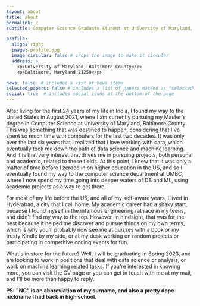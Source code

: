 ```yaml
---
layout: about
title: about
permalink: /
subtitle: Computer Science Graduate Student at University of Maryland, Baltimore County.

profile:
  align: right
  image: profile.jpg
  image_circular: false # crops the image to make it circular
  address: >
    <p>University of Maryland, Baltimore County</p>
    <p>Baltimore, Maryland 21250</p>

news: false  # includes a list of news items
selected_papers: false # includes a list of papers marked as "selected={true}"
social: true  # includes social icons at the bottom of the page
---
```


After living for the first 24 years of my life in India, I found my way to the United States in August 2021, where I am currently pursuing my Master's degree in Computer Science at University of Maryland, Baltimore County. This was something that was destined to happen, considering that I've spent so much time with computers for the last two decades. It was only over the last six years that I realized that I love working with data, which eventually took me down the path of data science and machine learning. And it is that very interest that drives me in pursuing projects, both personal and academic, related to these fields. At this point, I knew that it was only a matter of time before I zeroed in on higher education in the US, and so I eventually found my way to the computer science department at UMBC, where I now spend my time going into deeper waters of DS and ML, using academic projects as a way to get there.

For most of my life before the US, and all of my self-aware years, I lived in Hyderabad, a city that I call home. My academic career had a shaky start, because I found myself in the infamous engineering rat race in my teens, and didn't find my way to the top. However, in hindsight, that was for the best because it helped me discover and pursue things on my own terms, which is why you'll probably now see me at quizzes with a book or my trusty Kindle by my side, or at my desk working on random projects or participating in competitive coding events for fun.

What's in store for the future? Well, I will be graduating in Spring 2023, and am looking to work in positions that deal with data science or analysis, or work on machine learning related tasks. If you're interested in knowing more, you can visit the CV page or you can get in touch with me at my mail, and I'll be more than happy to reply.

**PS: "NC" is an abbreviation of my surname, and also a pretty dope nickname I had back in high school.**
